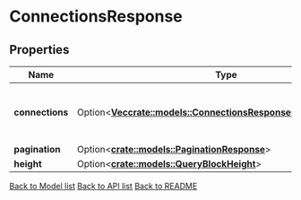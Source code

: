 # ConnectionsResponse

## Properties

| Name            | Type                                                                                                                 | Description                              | Notes      |
| --------------- | -------------------------------------------------------------------------------------------------------------------- | ---------------------------------------- | ---------- |
| **connections** | Option<[**Vec<crate::models::ConnectionsResponseConnectionsInner>**](Connections_response_connections_inner.md)> | list of stored connections of the chain. | [optional] |
| **pagination**  | Option<[**crate::models::PaginationResponse**](pagination_response.md)>                                              |                                          | [optional] |
| **height**      | Option<[**crate::models::QueryBlockHeight**](query_block_height.md)>                                                 |                                          | [optional] |

[Back to Model list](../README.md#documentation-for-models) [Back to API list](../README.md#documentation-for-api-endpoints) [Back to README](../README.md)
